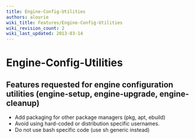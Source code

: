 ```yaml
---
title: Engine-Config-Utilities
authors: alourie
wiki_title: Features/Engine-Config-Utilities
wiki_revision_count: 2
wiki_last_updated: 2013-03-14
---
```


# Engine-Config-Utilities

## Features requested for engine configuration utilities (engine-setup, engine-upgrade, engine-cleanup)

*   Add packaging for other package managers (pkg, apt, ebuild)
*   Avoid using hard-coded or distribution specific usernames.
*   Do not use bash specific code (use sh generic instead)
